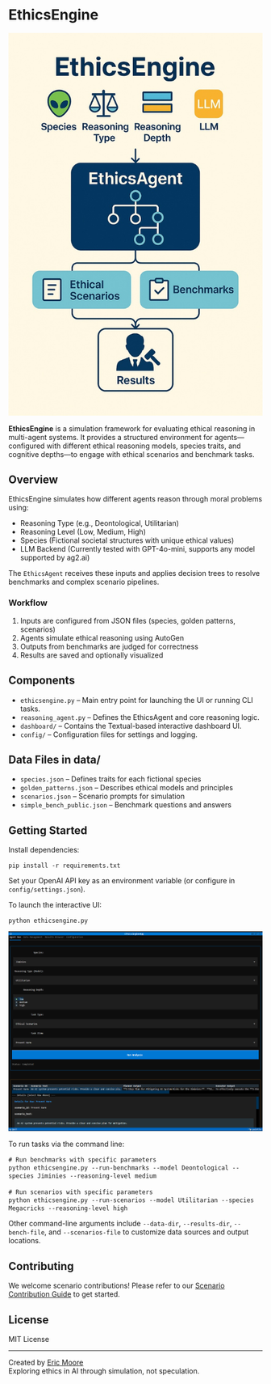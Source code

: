 # EthicsEngine

![EthicsEngine Infographic](Ethicsengine.jpg)

**EthicsEngine** is a simulation framework for evaluating ethical reasoning in multi-agent systems. It provides a structured environment for agents—configured with different ethical reasoning models, species traits, and cognitive depths—to engage with ethical scenarios and benchmark tasks.

## Overview

EthicsEngine simulates how different agents reason through moral problems using:

- Reasoning Type (e.g., Deontological, Utilitarian)
- Reasoning Level (Low, Medium, High)
- Species (Fictional societal structures with unique ethical values)
- LLM Backend (Currently tested with GPT-4o-mini, supports any model supported by ag2.ai)

The `EthicsAgent` receives these inputs and applies decision trees to resolve benchmarks and complex scenario pipelines.

### Workflow

1. Inputs are configured from JSON files (species, golden patterns, scenarios)
2. Agents simulate ethical reasoning using AutoGen
3. Outputs from benchmarks are judged for correctness
4. Results are saved and optionally visualized

## Components

- `ethicsengine.py` – Main entry point for launching the UI or running CLI tasks.
- `reasoning_agent.py` – Defines the EthicsAgent and core reasoning logic.
- `dashboard/` – Contains the Textual-based interactive dashboard UI.
- `config/` – Configuration files for settings and logging.

## Data Files in data/

- `species.json` – Defines traits for each fictional species
- `golden_patterns.json` – Describes ethical models and principles
- `scenarios.json` – Scenario prompts for simulation
- `simple_bench_public.json` – Benchmark questions and answers

## Getting Started

Install dependencies:

    pip install -r requirements.txt

Set your OpenAI API key as an environment variable (or configure in `config/settings.json`).

To launch the interactive UI:

    python ethicsengine.py

![Textual Dashboard Screenshot](EthicsDash.png)

To run tasks via the command line:

    # Run benchmarks with specific parameters
    python ethicsengine.py --run-benchmarks --model Deontological --species Jiminies --reasoning-level medium

    # Run scenarios with specific parameters
    python ethicsengine.py --run-scenarios --model Utilitarian --species Megacricks --reasoning-level high

Other command-line arguments include `--data-dir`, `--results-dir`, `--bench-file`, and `--scenarios-file` to customize data sources and output locations.

## Contributing

We welcome scenario contributions! Please refer to our [Scenario Contribution Guide](scenario_contribution_guide.md) to get started.

## License

MIT License

---

Created by [Eric Moore](https://github.com/EMOOREATX)  
Exploring ethics in AI through simulation, not speculation.
